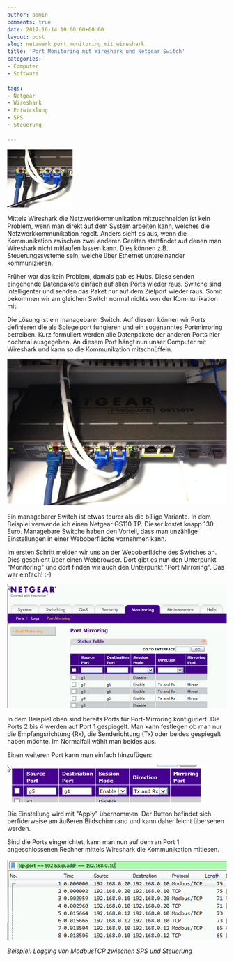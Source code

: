 ```yaml
---
author: admin
comments: true
date: 2017-10-14 10:00:00+00:00
layout: post
slug: netzwerk_port_monitoring_mit_wireshark
title: 'Port Monitoring mit Wireshark und Netgear Switch'
categories:
- Computer
- Software

tags:
- Netgear
- Wireshark
- Entwicklung
- SPS
- Steuerung

---
```

<img src="/assets/uploads/2017/10/netgear_logo.jpg" class="imagelogo">

Mittels Wireshark die Netzwerkkommunikation mitzuschneiden ist kein Problem, wenn man direkt auf dem System arbeiten kann, welches die Netzwerkkommunikation regelt. Anders sieht es aus, wenn die Kommunikation zwischen zwei anderen Geräten stattfindet auf denen man Wireshark nicht mitlaufen lassen kann. Dies können z.B. Steuerungssysteme sein, welche über Ethernet untereinander kommunizieren.

<!--more-->

Früher war das kein Problem, damals gab es Hubs. Diese senden eingehende Datenpakete einfach auf allen Ports wieder raus. Switche sind intelligenter und senden das Paket nur auf dem Zielport wieder raus. Somit bekommen wir am gleichen Switch normal nichts von der Kommunikation mit.

Die Lösung ist ein managebarer Switch. Auf diesem können wir Ports definieren die als Spiegelport fungieren und ein sogenanntes Portmirroring betreiben. Kurz formuliert werden alle Datenpakete der anderen Ports hier nochmal ausgegeben. An diesem Port hängt nun unser Computer mit Wireshark und kann so die Kommunikation mitschnüffeln.


![](/assets/uploads/2017/10/netgear0.jpg)

Ein managebarer Switch ist etwas teurer als die billige Variante. In dem Beispiel verwende ich einen Netgear GS110 TP. Dieser kostet knapp 130 Euro. Managebare Switche haben den Vorteil, dass man unzählige Einstellungen in einer Weboberfläche vornehmen kann. 

Im ersten Schritt melden wir uns an der Weboberfläche des Switches an. Dies geschieht über einen Webbrowser. Dort gibt es nun den Unterpunkt "Monitoring" und dort finden wir auch den Unterpunkt "Port Mirroring". Das war einfach! :-)


![](/assets/uploads/2017/10/netgear1.png)

In dem Beispiel oben sind bereits Ports für Port-Mirroring konfiguriert. Die Ports 2 bis 4 werden auf Port 1 gespiegelt. Man kann festlegen ob man nur die Empfangsrichtung (Rx), die Senderichtung (Tx) oder beides gespiegelt haben möchte. Im Normalfall wählt man beides aus.

Einen weiteren Port kann man einfach hinzufügen:


![](/assets/uploads/2017/10/netgear2.png)

Die Einstellung wird mit "Apply" übernommen. Der Button befindet sich perfiderweise am äußeren Bildschirmrand und kann daher leicht übersehen werden.

Sind die Ports eingerichtet, kann man nun auf dem an Port 1 angeschlossenen Rechner mittels Wireshark die Kommunikation mitlesen.


![](/assets/uploads/2017/10/netgear3.png)

*Beispiel: Logging von ModbusTCP zwischen SPS und Steuerung*
